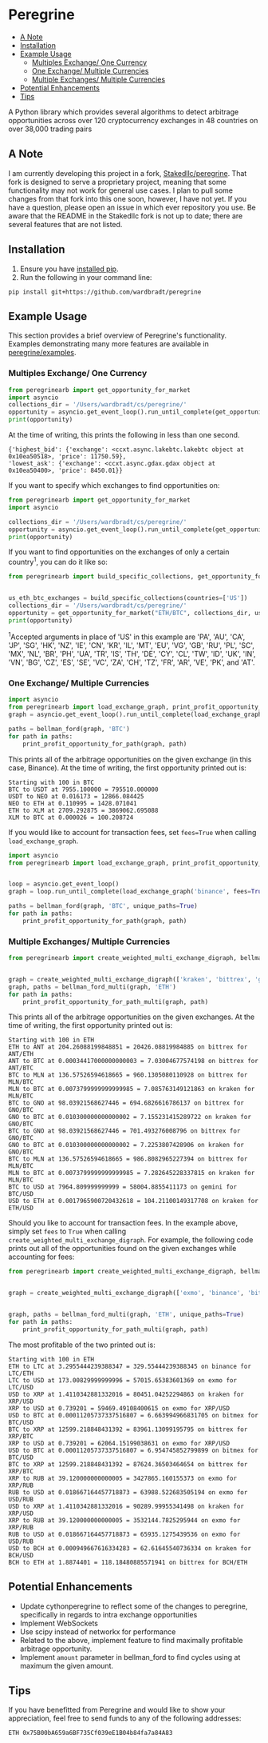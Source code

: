 # Peregrine

- [A Note](#a-note)
- [Installation](#installation)
- [Example Usage](#example-usage)
  * [Multiples Exchange/ One Currency](#multiples-exchange--one-currency)
  * [One Exchange/ Multiple Currencies](#one-exchange--multiple-currencies)
  * [Multiple Exchanges/ Multiple Currencies](#multiple-exchanges--multiple-currencies)
- [Potential Enhancements](#potential-enhancements)
- [Tips](#tips)

A Python library which provides several algorithms to detect arbitrage opportunities across over 120 cryptocurrency exchanges in 48 countries on over 38,000 trading pairs

## A Note
I am currently developing this project in a fork, [Stakedllc/peregrine](https://github.com/Stakedllc/peregrine). That fork is designed to serve a proprietary project, meaning that some functionality may not work for general use cases. I plan to pull some changes from that fork into this one soon, however, I have not yet. If you have a question, please open an issue in which ever repository you use. Be aware that the README in the Stakedllc fork is not up to date; there are several features that are not listed.

## Installation
1. Ensure you have [installed pip](https://pip.pypa.io/en/stable/installing/).
2. Run the following in your command line:
```
pip install git+https://github.com/wardbradt/peregrine
```

## Example Usage

This section provides a brief overview of Peregrine's functionality. Examples demonstrating many more features are available in [peregrine/examples](https://github.com/wardbradt/peregrine/tree/master/examples).

### Multiples Exchange/ One Currency

```python
from peregrinearb import get_opportunity_for_market
import asyncio
collections_dir = '/Users/wardbradt/cs/peregrine/'
opportunity = asyncio.get_event_loop().run_until_complete(get_opportunity_for_market("BTC/USD", collections_dir))
print(opportunity)
```

At the time of writing, this prints the following in less than one second.

```
{'highest_bid': {'exchange': <ccxt.async.lakebtc.lakebtc object at 0x10ea50518>, 'price': 11750.59},
'lowest_ask': {'exchange': <ccxt.async.gdax.gdax object at 0x10ea50400>, 'price': 8450.01}}
```

If you want to specify which exchanges to find opportunities on:

```python
from peregrinearb import get_opportunity_for_market
import asyncio

collections_dir = '/Users/wardbradt/cs/peregrine/'
opportunity = asyncio.get_event_loop().run_until_complete(get_opportunity_for_market("BTC/USD", collections_dir, exchanges=["anxpro", "bitbay", "coinfloor", "gemini", "livecoin"]))
print(opportunity)
```

If you want to find opportunities on the exchanges of only a certain country<sup>1</sup>, you can do it like so:

```python
from peregrinearb import build_specific_collections, get_opportunity_for_market


us_eth_btc_exchanges = build_specific_collections(countries=['US'])
collections_dir = '/Users/wardbradt/cs/peregrine/'
opportunity = get_opportunity_for_market("ETH/BTC", collections_dir, us_eth_btc_exchanges["ETH/BTC"])
print(opportunity)
```

<sup>1</sup>Accepted arguments in place of 'US' in this example are 'PA', 'AU', 'CA', 'JP', 'SG', 'HK', 'NZ', 'IE', 'CN', 'KR', 'IL', 'MT', 'EU', 'VG', 'GB', 'RU', 'PL', 'SC', 'MX', 'NL', 'BR', 'PH', 'UA', 'TR', 'IS', 'TH', 'DE', 'CY', 'CL', 'TW', 'ID', 'UK', 'IN', 'VN', 'BG', 'CZ', 'ES', 'SE', 'VC', 'ZA', 'CH', 'TZ', 'FR', 'AR', 'VE', 'PK', and 'AT'.

### One Exchange/ Multiple Currencies

```python
import asyncio
from peregrinearb import load_exchange_graph, print_profit_opportunity_for_path, bellman_ford
graph = asyncio.get_event_loop().run_until_complete(load_exchange_graph('binance'))

paths = bellman_ford(graph, 'BTC')
for path in paths:
    print_profit_opportunity_for_path(graph, path)
```

This prints all of the arbitrage opportunities on the given exchange (in this case, Binance). At the time of writing, the first opportunity printed out is:

```
Starting with 100 in BTC
BTC to USDT at 7955.100000 = 795510.000000
USDT to NEO at 0.016173 = 12866.084425
NEO to ETH at 0.110995 = 1428.071041
ETH to XLM at 2709.292875 = 3869062.695088
XLM to BTC at 0.000026 = 100.208724
```
If you would like to account for transaction fees, set `fees=True` when calling `load_exchange_graph`.
```python
import asyncio
from peregrinearb import load_exchange_graph, print_profit_opportunity_for_path, bellman_ford


loop = asyncio.get_event_loop()
graph = loop.run_until_complete(load_exchange_graph('binance', fees=True))

paths = bellman_ford(graph, 'BTC', unique_paths=True)
for path in paths:
    print_profit_opportunity_for_path(graph, path)
```

### Multiple Exchanges/ Multiple Currencies

```python
from peregrinearb import create_weighted_multi_exchange_digraph, bellman_ford_multi, print_profit_opportunity_for_path_multi


graph = create_weighted_multi_exchange_digraph(['kraken', 'bittrex', 'gemini'], log=True)
graph, paths = bellman_ford_multi(graph, 'ETH')
for path in paths:
    print_profit_opportunity_for_path_multi(graph, path)
```

This prints all of the arbitrage opportunities on the given exchanges. At the time of writing, the first opportunity printed out is:

```
Starting with 100 in ETH
ETH to ANT at 204.26088199848851 = 20426.08819984885 on bittrex for ANT/ETH
ANT to BTC at 0.00034417000000000003 = 7.03004677574198 on bittrex for ANT/BTC
BTC to MLN at 136.57526594618665 = 960.1305080110928 on bittrex for MLN/BTC
MLN to BTC at 0.0073799999999999985 = 7.085763149121863 on kraken for MLN/BTC
BTC to GNO at 98.03921568627446 = 694.6826616786137 on bittrex for GNO/BTC
GNO to BTC at 0.010300000000000002 = 7.155231415289722 on kraken for GNO/BTC
BTC to GNO at 98.03921568627446 = 701.493276008796 on bittrex for GNO/BTC
GNO to BTC at 0.010300000000000002 = 7.2253807428906 on kraken for GNO/BTC
BTC to MLN at 136.57526594618665 = 986.8082965227394 on bittrex for MLN/BTC
MLN to BTC at 0.0073799999999999985 = 7.282645228337815 on kraken for MLN/BTC
BTC to USD at 7964.809999999999 = 58004.8855411173 on gemini for BTC/USD
USD to ETH at 0.0017965900720432618 = 104.21100149317708 on kraken for ETH/USD
```
Should you like to account for transaction fees. In the example above, simply set `fees` to `True` when calling `create_weighted_multi_exchange_digraph`.
For example, the following code prints out all of the opportunities found on the given exchanges while accounting for fees:
```python
from peregrinearb import create_weighted_multi_exchange_digraph, bellman_ford_multi, print_profit_opportunity_for_path_multi


graph = create_weighted_multi_exchange_digraph(['exmo', 'binance', 'bitmex', 'bittrex', 'gemini', 'kraken'], log=True)


graph, paths = bellman_ford_multi(graph, 'ETH', unique_paths=True)
for path in paths:
    print_profit_opportunity_for_path_multi(graph, path)
```
The most profitable of the two printed out is:
```
Starting with 100 in ETH
ETH to LTC at 3.2955444239388347 = 329.55444239388345 on binance for LTC/ETH
LTC to USD at 173.00829999999996 = 57015.65383601369 on exmo for LTC/USD
USD to XRP at 1.4110342881332016 = 80451.04252294863 on kraken for XRP/USD
XRP to USD at 0.739201 = 59469.49108400615 on exmo for XRP/USD
USD to BTC at 0.00011205737337516807 = 6.663994966831705 on bitmex for BTC/USD
BTC to XRP at 12599.218848431392 = 83961.13099195795 on bittrex for XRP/BTC
XRP to USD at 0.739201 = 62064.15199038631 on exmo for XRP/USD
USD to BTC at 0.00011205737337516807 = 6.954745852799899 on bitmex for BTC/USD
BTC to XRP at 12599.218848431392 = 87624.36503464654 on bittrex for XRP/BTC
XRP to RUB at 39.120000000000005 = 3427865.160155373 on exmo for XRP/RUB
RUB to USD at 0.018667164457718873 = 63988.522683505194 on exmo for USD/RUB
USD to XRP at 1.4110342881332016 = 90289.99955341498 on kraken for XRP/USD
XRP to RUB at 39.120000000000005 = 3532144.7825295944 on exmo for XRP/RUB
RUB to USD at 0.018667164457718873 = 65935.1275439536 on exmo for USD/RUB
USD to BCH at 0.000949667616334283 = 62.61645540736334 on kraken for BCH/USD
BCH to ETH at 1.8874401 = 118.18480885571941 on bittrex for BCH/ETH
```

## Potential Enhancements

* Update cythonperegrine to reflect some of the changes to peregrine, specifically in regards to intra exchange opportunities
* Implement WebSockets
* Use scipy instead of networkx for performance
* Related to the above, implement feature to find maximally profitable arbitrage opportunity.
* Implement `amount` parameter in bellman_ford to find cycles using at maximum the given amount.

## Tips
If you have benefitted from Peregrine and would like to show your appreciation, feel free to send funds to any of the following addresses:
```
ETH 0x75B00bA659a6BF735Cf039eE1B04b84fa7a84A83
```
